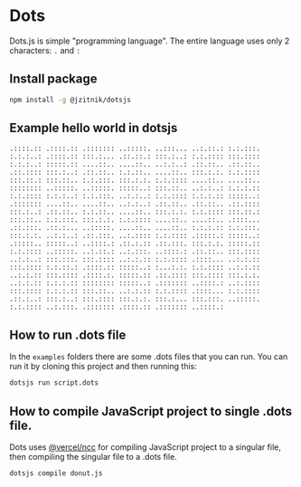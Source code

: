 # Dots

Dots.js is simple "programming language". The entire language uses only 2 characters: `.` and `:`

## Install package

```bash
npm install -g @jzitnik/dotsjs
```

## Example hello world in dotsjs

```
.::::.:: .::::.:: .::::::: ..:::::. ..:::... ..:.::.: :.:.:::. :.:.:..: .::::.:: :::.:... .::.::.: :::.:..: :.:.:::: :::.:::: :.:.:..: :::::.:: ....::.. ....::.. ..:.:..: .::.::.. .::.::.. .::.:::: :::.:..: .::.::.. :.:.::.. ....::.. :::.:.:. :.:.:::: :::.::.: :::.::.. :.:.:::. :::.:.:. :.:.:::: ....::.. ....::.. :::::::: ..:::::. ..:::::. :::::..: :::.::.. ..:.:..: :.:.:.:: :.:.:::: :.:.:..: :.:.:::. ..:.:..: :.:.:::: :.:.:.:: :::::..: .::::::: ....::.. ....::.. ..:.:..: .::.::.. .::.::.. .::.:::: :::.:..: .::.::.. :.:.::.. ....::.. :::.:.:. :.:.:::: :::.::.: :::.::.. :.:.:::. :::.:.:. :.:.:::: ....::.. ....::.. .::::... .::.:::. .::.:... ..:::::. ....::.. ....::.. :.:.:.:: :.:.:::. :::.:.:. ..:.:..: .::.:::. ..:.:::: :.:.:::: .:::::.: :::::..: .:::::.. :::::..: ..::::.: .::.:.:: .::.:::. :::.:.:. :::::.:: :.:.:::: ..:::::. ..:.::.: ..:.:::. ..::::.: .::.::.. :::.:::: ..:.:..: :::.:::. :::.:::: ..:.:.:: :.:.:::: .::::... ..:.:.:: :::.:::: :.:.::.: .::::.:: :::::..: :...:.:. :.:.:::: ..:.:.:: ..:.:.:: :::.:::: .::::.:. :::::.:: .::.:::: :::.:::: :::.:.:. ..:.:.:: :.:.:.:: :::::::: :::::..: .::::::: ..::::.: ..:.:::: :::.:::: :.:.:.:: :::.::.. ..:.:.:: :.:.:::: .::::... :.:.:::: .::.:..: :::.:..: :::.:::: :::.:.:. :::.:... :::.:::. ..:::::. :.:.:::: ..:.:::. .::::::: .::::.:: .::::::: ..::::.:
```

## How to run .dots file

In the `examples` folders there are some .dots files that you can run. You can run it by cloning this project and then running this:

```bash
dotsjs run script.dots
```

## How to compile JavaScript project to single .dots file.

Dots uses [@vercel/ncc](https://github.com/vercel/ncc) for compiling JavaScript project to a singular file, then compiling the singular file to a .dots file.

```bash
dotsjs compile donut.js
```
